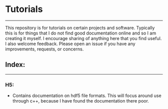 # Tutorials
------------
This repository is for tutorials on certain projects and software. Typically this is for things that I do not
find good documentation online and so I am creating it myself. I encourage sharing of anything here that you 
find useful. I also welcome feedback. Please open an issue if you have any improvements, requests, or concerns.

## Index:
---------
### H5:
- Contains documentation on hdf5 file formats. This will focus around use through c++, because I have found the documentation there poor. 

